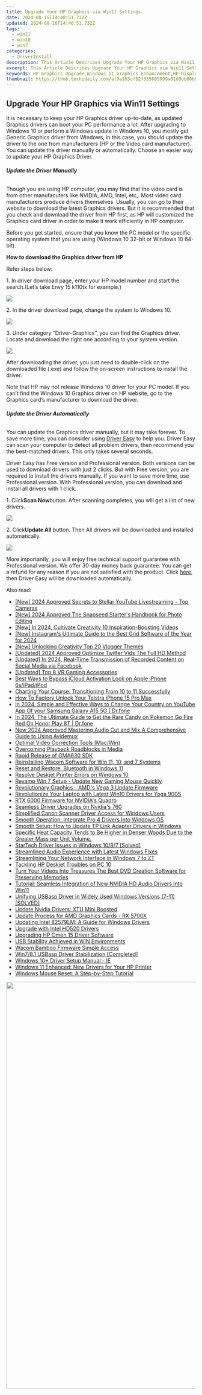 ```yaml
---
title: Upgrade Your HP Graphics via Win11 Settings
date: 2024-08-15T14:40:51.732Z
updated: 2024-08-16T14:40:51.732Z
tags:
  - win11
  - win10
  - win7
categories:
  - DriverInstall
description: This Article Describes Upgrade Your HP Graphics via Win11 Settings
excerpt: This Article Describes Upgrade Your HP Graphics via Win11 Settings
keywords: HP Graphics Upgrade,Windows 11 Graphics Enhancement,HP Display Adjustment Settings,Windows Graphics Performance Boost,Upgrading HP Visuals via OS Settings,HP Graphics Configuration Windows 11,Windows 11 Display Upgrade Instructions
thumbnail: https://thmb.techidaily.com/af9a165cf92f635605999a01d9db00bb83502e778fa19e3b821f0bbc6f19d054.jpg
---
```


## Upgrade Your HP Graphics via Win11 Settings

It is necessary to keep your HP Graphics driver up-to-date, as updated Graphics drivers can boot your PC performance a lot. After upgrading to Windows 10 or perform a Windows update in Windows 10, you mostly get Generic Graphics driver from Windows, in this case, you should update the driver to the one from manufacturers (HP or the Video card manufacturer). You can update the driver manually or automatically. Choose an easier way to update your HP Graphics Driver.  
  
###### **Update the Driver Manually**
  
Though you are using HP computer, you may find that the video card is from other manufacuters like NVIDIA, AMD, Intel, etc,. Most video card manufacturers produce drivers themselves. Usually, you can go to their website to download the latest Graphics drivers. But it is recommended that you check and download the driver from HP first, as HP will customized the Graphics card driver in order to make it work efficiently in HP computer.  
  
Before you get started, ensure that you know the PC model or the specific operating system that you are using (Windows 10 32-bit or Windows 10 64-bit).  
  
**How to download the Graphics driver from HP**
  
Refer steps below:  
  
 1\. In driver download page, enter your HP model number and start the search.(Let’s take Envy 15 k110tx for example.)  
  
![](https://images.drivereasy.com/wp-content/uploads/2016/08/img_57ad4424aa19a.png)
  
 2\. In the driver download page, change the system to Windows 10\.
  
![](https://images.drivereasy.com/wp-content/uploads/2016/08/img_57ad44c51bb2d.jpg)

 3\. Under category “Driver-Graphics”, you can find the Graphics driver. Locate and download the right one according to your system version.
  
![](https://images.drivereasy.com/wp-content/uploads/2016/08/img_57ad46ac400ee.png)
  
 After downloading the driver, you just need to double-click on the downloaded file (.exe) and follow the on-screen instructions to install the driver.
  
 Note that HP may not release Windows 10 driver for your PC model. If you can’t find the Windows 10 Graphics driver on HP website, go to the Graphics card’s manufacturer to download the driver.

###### **Update the Driver Automatically**
  
You can update the Graphics driver manually, but it may take forever. To save more time, you can consider using [Driver Easy](https://tools.techidaily.com/drivereasy/download/) to help you. Driver Easy can scan your computer to detect all problem drivers, then recommend you the best-matched drivers. This only takes several seconds.  
  
Driver Easy has Free version and Professional version. Both versions can be used to download drivers with just 2 clicks. But with Free version, you are required to install the drivers manually. If you want to save more time, use Professional version. With Professional version, you can download and install all drivers with 1 click.  
  
1\. Click**Scan Now**button. After scanning completes, you will get a list of new drivers.
  
![](https://images.drivereasy.com/wp-content/uploads/2017/04/img_58feef8535796.png)

 2\. Click**Update All** button. Then All drivers will be downloaded and installed automatically.  

![](https://images.drivereasy.com/wp-content/uploads/2017/04/img_58feefa0e7d29.jpg)

More importantly, you will enjoy free technical support guarantee with Professional version. We offer 30-day money back guarantee. You can get a refund for any reason if you are not satisfied with the product. Click [here](https://tools.techidaily.com/drivereasy/download/), then Driver Easy will be downloaded automatically.

<ins class="adsbygoogle"
     style="display:block"
     data-ad-format="autorelaxed"
     data-ad-client="ca-pub-7571918770474297"
     data-ad-slot="1223367746"></ins>



<ins class="adsbygoogle"
     style="display:block"
     data-ad-client="ca-pub-7571918770474297"
     data-ad-slot="8358498916"
     data-ad-format="auto"
     data-full-width-responsive="true"></ins>





<span class="atpl-alsoreadstyle">Also read:</span>
<div><ul>
<li><a href="https://youtube-docs.techidaily.com/024-approved-secrets-to-stellar-youtube-livestreaming-top-cameras/"><u>[New] 2024 Approved  Secrets to Stellar YouTube Livestreaming - Top Cameras</u></a></li>
<li><a href="https://fox-http.techidaily.com/new-2024-approved-the-snapseed-starters-handbook-for-photo-editing/"><u>[New] 2024 Approved  The Snapseed Starter's Handbook for Photo Editing</u></a></li>
<li><a href="https://facebook-video-share.techidaily.com/new-in-2024-cultivate-creativity-10-inspiration-boosting-videos/"><u>[New] In 2024, Cultivate Creativity  10 Inspiration-Boosting Videos</u></a></li>
<li><a href="https://instagram-clips.techidaily.com/new-instagrams-ultimate-guide-to-the-best-grid-software-of-the-year-for-2024/"><u>[New] Instagram's Ultimate Guide to the Best Grid Software of the Year for 2024</u></a></li>
<li><a href="https://some-tips.techidaily.com/new-unlocking-creativity-top-20-vlogger-themes/"><u>[New] Unlocking Creativity  Top 20 Vlogger Themes</u></a></li>
<li><a href="https://twitter-videos.techidaily.com/updated-2024-approved-optimize-twitter-vids-the-full-hd-method/"><u>[Updated] 2024 Approved  Optimize Twitter Vids  The Full HD Method</u></a></li>
<li><a href="https://facebook-video-recording.techidaily.com/updated-in-2024-real-time-transmission-of-recorded-content-on-social-media-via-facebook/"><u>[Updated] In 2024, Real-Time Transmission of Recorded Content on Social Media via Facebook</u></a></li>
<li><a href="https://some-skills.techidaily.com/updated-top-8-vr-gaming-accessories/"><u>[Updated] Top 8 VR Gaming Accessories</u></a></li>
<li><a href="https://activate-lock.techidaily.com/best-ways-to-bypass-icloud-activation-lock-on-apple-iphone-6sipadipod-by-drfone-ios/"><u>Best Ways to Bypass iCloud Activation Lock on Apple iPhone 6s/iPad/iPod</u></a></li>
<li><a href="https://driver-install.techidaily.com/charting-your-course-transitioning-from-10-to-11-successfully/"><u>Charting Your Course: Transitioning From 10 to 11 Successfully</u></a></li>
<li><a href="https://sim-unlock.techidaily.com/how-to-factory-unlock-your-telstra-iphone-15-pro-max-by-drfone-ios/"><u>How To Factory Unlock Your Telstra iPhone 15 Pro Max</u></a></li>
<li><a href="https://location-social.techidaily.com/in-2024-simple-and-effective-ways-to-change-your-country-on-youtube-app-of-your-samsung-galaxy-a15-5g-drfone-by-drfone-virtual-android/"><u>In 2024, Simple and Effective Ways to Change Your Country on YouTube App Of your Samsung Galaxy A15 5G | Dr.fone</u></a></li>
<li><a href="https://pokemon-go-android.techidaily.com/in-2024-the-ultimate-guide-to-get-the-rare-candy-on-pokemon-go-fire-red-on-honor-play-8t-drfone-by-drfone-virtual-android/"><u>In 2024, The Ultimate Guide to Get the Rare Candy on Pokemon Go Fire Red On Honor Play 8T | Dr.fone</u></a></li>
<li><a href="https://audio-editing.techidaily.com/new-2024-approved-mastering-audio-cut-and-mix-a-comprehensive-guide-to-using-avidemux/"><u>New 2024 Approved Mastering Audio Cut and Mix A Comprehensive Guide to Using Avidemux</u></a></li>
<li><a href="https://audio-shaping.techidaily.com/optimal-video-correction-tools-macwin/"><u>Optimal Video Correction Tools (Mac/Win)</u></a></li>
<li><a href="https://data-wizards.techidaily.com/overcoming-playback-roadblocks-in-media/"><u>Overcoming Playback Roadblocks in Media</u></a></li>
<li><a href="https://driver-install.techidaily.com/rapid-release-of-gma630-sdk/"><u>Rapid Release of GMA630 SDK</u></a></li>
<li><a href="https://driver-install.techidaily.com/reinstalling-wacom-software-for-win-11-10-and-7-systems/"><u>Reinstalling Wacom Software for Win 11, 10, and 7 Systems</u></a></li>
<li><a href="https://driver-install.techidaily.com/reset-and-restore-bluetooth-in-windows-11/"><u>Reset and Restore: Bluetooth in Windows 11</u></a></li>
<li><a href="https://driver-install.techidaily.com/resolve-deskjet-printer-errors-on-windows-10/"><u>Resolve Deskjet Printer Errors on Windows 10</u></a></li>
<li><a href="https://driver-install.techidaily.com/revamp-win-7-setup-update-new-gaming-mouse-quickly/"><u>Revamp Win 7 Setup - Update New Gaming Mouse Quickly</u></a></li>
<li><a href="https://driver-install.techidaily.com/revolutionary-graphics-amds-vega-3-update-firmware/"><u>Revolutionary Graphics - AMD's Vega 3 Update Firmware</u></a></li>
<li><a href="https://driver-install.techidaily.com/revolutionize-your-laptop-with-latest-win10-drivers-for-yoga-900s/"><u>Revolutionize Your Laptop with Latest Win10 Drivers for Yoga 900S</u></a></li>
<li><a href="https://driver-install.techidaily.com/rtx-6000-firmware-for-nvidias-quadro/"><u>RTX 6000 Firmware for NVIDIA's Quadro</u></a></li>
<li><a href="https://driver-install.techidaily.com/seamless-driver-upgrades-on-nvidias-760/"><u>Seamless Driver Upgrades on Nvidia's 760</u></a></li>
<li><a href="https://driver-install.techidaily.com/simplified-canon-scanner-driver-access-for-windows-users/"><u>Simplified Canon Scanner Driver Access for Windows Users</u></a></li>
<li><a href="https://driver-install.techidaily.com/smooth-operation-integrate-pro-4-drivers-into-windows-os/"><u>Smooth Operation: Integrate Pro 4 Drivers Into Windows OS</u></a></li>
<li><a href="https://driver-install.techidaily.com/smooth-setup-how-to-update-tp-link-adapter-drivers-in-windows/"><u>Smooth Setup: How to Update TP Link Adapter Drivers in Windows</u></a></li>
<li><a href="https://win-dash.techidaily.com/1722972128180-specific-heat-capacity-tends-to-be-higher-in-denser-woods-due-to-the-greater-mass-per-unit-volume/"><u>Specific Heat Capacity Tends to Be Higher in Denser Woods Due to the Greater Mass per Unit Volume.</u></a></li>
<li><a href="https://driver-install.techidaily.com/startech-driver-issues-in-windows-1087-solved/"><u>StarTech Driver Issues in Windows 10/8/7 [Solved]</u></a></li>
<li><a href="https://driver-install.techidaily.com/streamlined-audio-experience-with-latest-windows-fixes/"><u>Streamlined Audio Experience with Latest Windows Fixes</u></a></li>
<li><a href="https://driver-install.techidaily.com/streamlining-your-network-interface-in-windows-7-to-zt/"><u>Streamlining Your Network Interface in Windows 7 to ZT</u></a></li>
<li><a href="https://driver-install.techidaily.com/tackling-hp-deskjet-troubles-on-pc-10/"><u>Tackling HP Deskjet Troubles on PC 10</u></a></li>
<li><a href="https://smart-video-creator.techidaily.com/turn-your-videos-into-treasures-the-best-dvd-creation-software-for-preserving-memories/"><u>Turn Your Videos Into Treasures The Best DVD Creation Software for Preserving Memories</u></a></li>
<li><a href="https://driver-install.techidaily.com/tutorial-seamless-integration-of-new-nvidia-hd-audio-drivers-into-win11/"><u>Tutorial: Seamless Integration of New NVIDIA HD Audio Drivers Into Win11</u></a></li>
<li><a href="https://driver-install.techidaily.com/unifying-usbasp-driver-in-widely-used-windows-versions-7-11-solved/"><u>Unifying USBasp Driver in Widely Used Windows Versions (7-11) [SOLVED]</u></a></li>
<li><a href="https://driver-install.techidaily.com/update-nvidia-drivers-xtu-mini-boosted/"><u>Update Nvidia Drivers: XTU Mini Boosted</u></a></li>
<li><a href="https://driver-install.techidaily.com/update-process-for-amd-graphics-cards-rx-5700x/"><u>Update Process for AMD Graphics Cards - RX 5700X</u></a></li>
<li><a href="https://driver-install.techidaily.com/updating-intel-82579lm-a-guide-for-windows-drivers/"><u>Updating Intel 82579LM: A Guide for Windows Drivers</u></a></li>
<li><a href="https://driver-install.techidaily.com/upgrade-with-intel-hd520-drivers/"><u>Upgrade with Intel HD520 Drivers</u></a></li>
<li><a href="https://driver-install.techidaily.com/upgrading-hp-omen-15-driver-software/"><u>Upgrading HP Omen 15 Driver Software</u></a></li>
<li><a href="https://driver-install.techidaily.com/usb-stability-achieved-in-win-environments/"><u>USB Stability Achieved in WIN Environments</u></a></li>
<li><a href="https://driver-install.techidaily.com/wacom-bamboo-firmware-simple-access/"><u>Wacom Bamboo Firmware Simple Access</u></a></li>
<li><a href="https://driver-install.techidaily.com/win781-usbasp-driver-stabilization-completed/"><u>Win7/8.1 USBasp Driver Stabilization [Completed]</u></a></li>
<li><a href="https://driver-install.techidaily.com/windows-10plus-driver-setup-manual-ie/"><u>Windows 10+ Driver Setup Manual - IE</u></a></li>
<li><a href="https://driver-install.techidaily.com/windows-11-enhanced-new-drivers-for-your-hp-printer/"><u>Windows 11 Enhanced: New Drivers for Your HP Printer</u></a></li>
<li><a href="https://driver-install.techidaily.com/windows-mouse-reset-a-step-by-step-tutorial/"><u>Windows Mouse Reset: A Step-by-Step Tutorial</u></a></li>
</ul></div>

<!-- affiliate ads begin -->
<a href="https://parisrhonecom.sjv.io/c/5597632/1922358/21553" target="_top" id="1922358"><img src="//a.impactradius-go.com/display-ad/21553-1922358" border="0" alt="" width="1080" height="1080"/></a><img height="0" width="0" src="https://imp.pxf.io/i/5597632/1922358/21553" style="position:absolute;visibility:hidden;" border="0" />
<!-- affiliate ads end -->